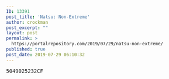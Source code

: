 ```yaml
---
ID: 13391
post_title: 'Natsu: Non-Extreme'
author: crockman
post_excerpt: ""
layout: post
permalink: >
  https://portalrepository.com/2019/07/29/natsu-non-extreme/
published: true
post_date: 2019-07-29 06:10:32
---
```

<pre>5049025232CF</pre>